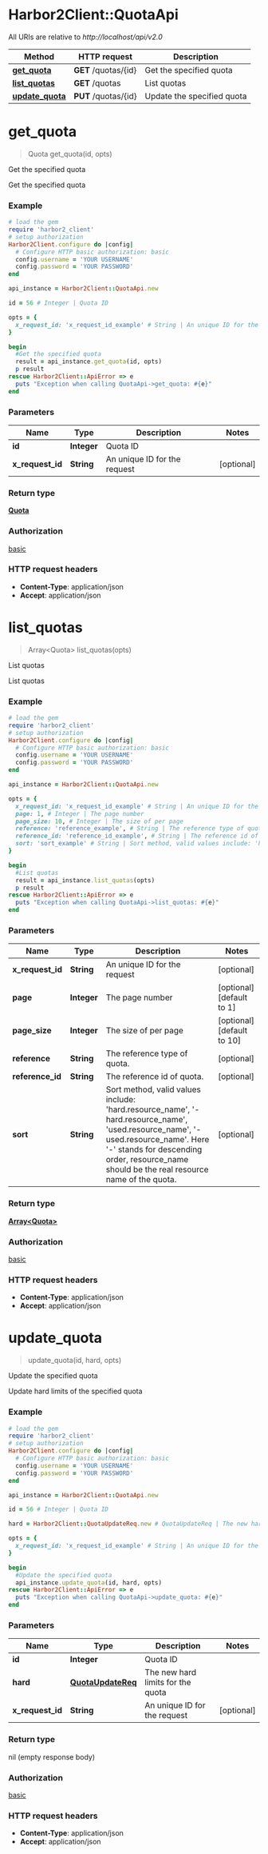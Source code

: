# Harbor2Client::QuotaApi

All URIs are relative to *http://localhost/api/v2.0*

Method | HTTP request | Description
------------- | ------------- | -------------
[**get_quota**](QuotaApi.md#get_quota) | **GET** /quotas/{id} | Get the specified quota
[**list_quotas**](QuotaApi.md#list_quotas) | **GET** /quotas | List quotas
[**update_quota**](QuotaApi.md#update_quota) | **PUT** /quotas/{id} | Update the specified quota


# **get_quota**
> Quota get_quota(id, opts)

Get the specified quota

Get the specified quota

### Example
```ruby
# load the gem
require 'harbor2_client'
# setup authorization
Harbor2Client.configure do |config|
  # Configure HTTP basic authorization: basic
  config.username = 'YOUR USERNAME'
  config.password = 'YOUR PASSWORD'
end

api_instance = Harbor2Client::QuotaApi.new

id = 56 # Integer | Quota ID

opts = { 
  x_request_id: 'x_request_id_example' # String | An unique ID for the request
}

begin
  #Get the specified quota
  result = api_instance.get_quota(id, opts)
  p result
rescue Harbor2Client::ApiError => e
  puts "Exception when calling QuotaApi->get_quota: #{e}"
end
```

### Parameters

Name | Type | Description  | Notes
------------- | ------------- | ------------- | -------------
 **id** | **Integer**| Quota ID | 
 **x_request_id** | **String**| An unique ID for the request | [optional] 

### Return type

[**Quota**](Quota.md)

### Authorization

[basic](../README.md#basic)

### HTTP request headers

 - **Content-Type**: application/json
 - **Accept**: application/json



# **list_quotas**
> Array&lt;Quota&gt; list_quotas(opts)

List quotas

List quotas

### Example
```ruby
# load the gem
require 'harbor2_client'
# setup authorization
Harbor2Client.configure do |config|
  # Configure HTTP basic authorization: basic
  config.username = 'YOUR USERNAME'
  config.password = 'YOUR PASSWORD'
end

api_instance = Harbor2Client::QuotaApi.new

opts = { 
  x_request_id: 'x_request_id_example' # String | An unique ID for the request
  page: 1, # Integer | The page number
  page_size: 10, # Integer | The size of per page
  reference: 'reference_example', # String | The reference type of quota.
  reference_id: 'reference_id_example', # String | The reference id of quota.
  sort: 'sort_example' # String | Sort method, valid values include: 'hard.resource_name', '-hard.resource_name', 'used.resource_name', '-used.resource_name'. Here '-' stands for descending order, resource_name should be the real resource name of the quota. 
}

begin
  #List quotas
  result = api_instance.list_quotas(opts)
  p result
rescue Harbor2Client::ApiError => e
  puts "Exception when calling QuotaApi->list_quotas: #{e}"
end
```

### Parameters

Name | Type | Description  | Notes
------------- | ------------- | ------------- | -------------
 **x_request_id** | **String**| An unique ID for the request | [optional] 
 **page** | **Integer**| The page number | [optional] [default to 1]
 **page_size** | **Integer**| The size of per page | [optional] [default to 10]
 **reference** | **String**| The reference type of quota. | [optional] 
 **reference_id** | **String**| The reference id of quota. | [optional] 
 **sort** | **String**| Sort method, valid values include: &#39;hard.resource_name&#39;, &#39;-hard.resource_name&#39;, &#39;used.resource_name&#39;, &#39;-used.resource_name&#39;. Here &#39;-&#39; stands for descending order, resource_name should be the real resource name of the quota.  | [optional] 

### Return type

[**Array&lt;Quota&gt;**](Quota.md)

### Authorization

[basic](../README.md#basic)

### HTTP request headers

 - **Content-Type**: application/json
 - **Accept**: application/json



# **update_quota**
> update_quota(id, hard, opts)

Update the specified quota

Update hard limits of the specified quota

### Example
```ruby
# load the gem
require 'harbor2_client'
# setup authorization
Harbor2Client.configure do |config|
  # Configure HTTP basic authorization: basic
  config.username = 'YOUR USERNAME'
  config.password = 'YOUR PASSWORD'
end

api_instance = Harbor2Client::QuotaApi.new

id = 56 # Integer | Quota ID

hard = Harbor2Client::QuotaUpdateReq.new # QuotaUpdateReq | The new hard limits for the quota

opts = { 
  x_request_id: 'x_request_id_example' # String | An unique ID for the request
}

begin
  #Update the specified quota
  api_instance.update_quota(id, hard, opts)
rescue Harbor2Client::ApiError => e
  puts "Exception when calling QuotaApi->update_quota: #{e}"
end
```

### Parameters

Name | Type | Description  | Notes
------------- | ------------- | ------------- | -------------
 **id** | **Integer**| Quota ID | 
 **hard** | [**QuotaUpdateReq**](QuotaUpdateReq.md)| The new hard limits for the quota | 
 **x_request_id** | **String**| An unique ID for the request | [optional] 

### Return type

nil (empty response body)

### Authorization

[basic](../README.md#basic)

### HTTP request headers

 - **Content-Type**: application/json
 - **Accept**: application/json



